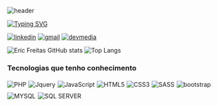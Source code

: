 ![header](https://capsule-render.vercel.app/api?type=Waving&color=gradient&customColorList=0,29,2,5,30&height=200&section=header&text=Eric%20Freitas&fontSize=60&animation=fadeIn)

[![Typing SVG](https://readme-typing-svg.demolab.com?font=Fira+Code&size=30&pause=1000&center=true&vCenter=true&width=1000&lines=Ol%C3%A1%2C+me+chamo+Eric+Freitas;Bem-vindo+ao+meu+reposit%C3%B3rio)](https://git.io/typing-svg)

[![linkedin](https://img.shields.io/badge/LinkedIn-0077B5?style=for-the-badge&logo=linkedin&logoColor=white)](https://www.linkedin.com/in/eric-vilarino-de-freitas-18920851/)
[![gmail](https://img.shields.io/badge/Gmail-D14836?style=for-the-badge&logo=gmail&logoColor=white)](mailto:ericfreitas88@gmail.com)
[![devmedia](https://img.shields.io/website?label=Perfil-DevMedia&style=for-the-badge&url=https://www.devmedia.com.br/perfil/eric-vilarino-de-freitas)](https://www.devmedia.com.br/perfil/eric-vilarino-de-freitas)


![Eric Freitas GitHub stats](https://github-readme-stats.vercel.app/api?username=ericfreitas88&show_icons=true&theme=dracula)
![Top Langs](https://github-readme-stats.vercel.app/api/top-langs/?username=ericfreitas88&layout=compact&theme=dracula)

### Tecnologias que tenho conhecimento

<div style="margin: 20px 0; display:flex; gap:10px 5px;flex-wrap:wrap;">
      <img src="https://img.shields.io/badge/PHP-777BB4?style=for-the-badge&logo=php&logoColor=white" alt="PHP">
      <img src="https://img.shields.io/badge/jQuery-0769AD?style=for-the-badge&logo=jquery&logoColor=white" alt="Jquery">
      <img src="https://img.shields.io/badge/JavaScript-F7DF1E?style=for-the-badge&logo=javascript&logoColor=black" alt="JavaScript">
      <img src="https://img.shields.io/badge/HTML5-E34F26?style=for-the-badge&logo=html5&logoColor=white" alt="HTML5">
      <img src="https://img.shields.io/badge/CSS3-1572B6?style=for-the-badge&logo=css3&logoColor=white" alt="CSS3">
      <img src="https://img.shields.io/badge/Sass-CC6699?style=for-the-badge&logo=sass&logoColor=white" alt="SASS">
      <img src="https://img.shields.io/badge/Bootstrap-563D7C?style=for-the-badge&logo=bootstrap&logoColor=white" alt="bootstrap">
      <img src="https://img.shields.io/badge/MySQL-00000F?style=for-the-badge&logo=mysql&logoColor=white" alt="MYSQL">
      <img src="https://img.shields.io/badge/Microsoft_SQL_Server-CC2927?style=for-the-badge&logo=microsoft-sql-server&logoColor=white" alt="SQL SERVER">
</div>
